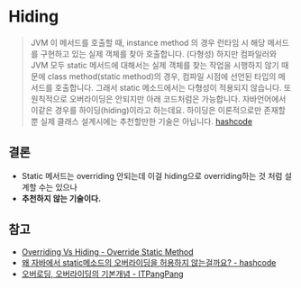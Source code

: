 # Hiding

>JVM 이 메서드를 호출할 때, instance method 의 경우 런타임 시 해당 메서드를 구현하고 있는 실제 객체를 찾아 호출합니다. (다형성) 하지만 컴파일러와 JVM 모두 static 메서드에 대해서는 실제 객체를 찾는 작업을 시행하지 않기 때문에 class method(static method)의 경우, 컴파일 시점에 선언된 타입의 메서드를 호출합니다. 그래서 static 메소드에서는 다형성이 적용되지 않습니다. 
>또 원칙적으로 오버라이딩은 안되지만 아래 코드처럼은 가능합니다. 자바언어에서 이같은 경우를 하이딩(hiding)이라고 하는데요. 하이딩은 이론적으로만 존재할뿐 실제 클래스 설계시에는 추천할만한 기술은 아닙니다. [hashcode](http://hashcode.co.kr/questions/358/왜-자바에서-static메소드의-오버라이딩을-허용하지-않는걸까요)

## 결론

* Static 메서드는 overriding 안되는데 이걸 hiding으로 overriding하는 것 처럼 설계할 수는 있으나
* **추천하지 않는 기술이다.**

## 참고

* [Overriding Vs Hiding - Override Static Method](http://ohgyun.com/242)
* [왜 자바에서 static메소드의 오버라이딩을 허용하지 않는걸까요? - hashcode](http://hashcode.co.kr/questions/358/왜-자바에서-static메소드의-오버라이딩을-허용하지-않는걸까요)
* [오버로딩, 오버라이딩의 기본개념 - ITPangPang](http://itpangpang.xyz/105)